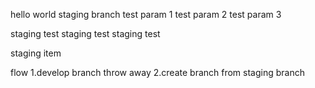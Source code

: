 hello world
staging branch
test param 1
test param 2
test param 3

staging test
staging test
staging test

staging item

flow
1.develop branch throw away
2.create branch from staging branch
